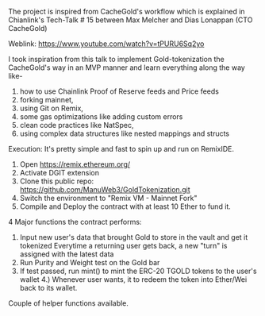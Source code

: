 The project is inspired from CacheGold's workflow 
which is explained in Chianlink's Tech-Talk # 15 
between Max Melcher and Dias Lonappan (CTO CacheGold)

Weblink: https://www.youtube.com/watch?v=tPURU6Sq2yo

I took inspiration from this talk to implement Gold-tokenization the CacheGold's way
in an MVP manner and learn everything along the way like-
1. how to use Chainlink Proof of Reserve feeds and Price feeds
2. forking mainnet, 
3. using Git on Remix, 
4. some gas optimizations like adding custom errors
5. clean code practices like NatSpec,
6. using complex data structures like nested mappings and structs

Execution:
It's pretty simple and fast to spin up and run on RemixIDE.

1. Open https://remix.ethereum.org/
2. Activate DGIT extension
3. Clone this public repo: https://github.com/ManuWeb3/GoldTokenization.git
4. Switch the environment to "Remix VM - Mainnet Fork"
5. Compile and Deploy the contract with at least 10 Ether to fund it.

4 Major functions the contract performs:
1. Input new user's data that brought Gold to store in the vault and get it tokenized
Everytime a returning user gets back, a new "turn" is assigned with the latest data
2. Run Purity and Weight test on the Gold bar
3. If test passed, run mint() to mint the ERC-20 TGOLD tokens to the user's wallet
4.) Whenever user wants, it to redeem the token into Ether/Wei back to its wallet.

Couple of helper functions available.